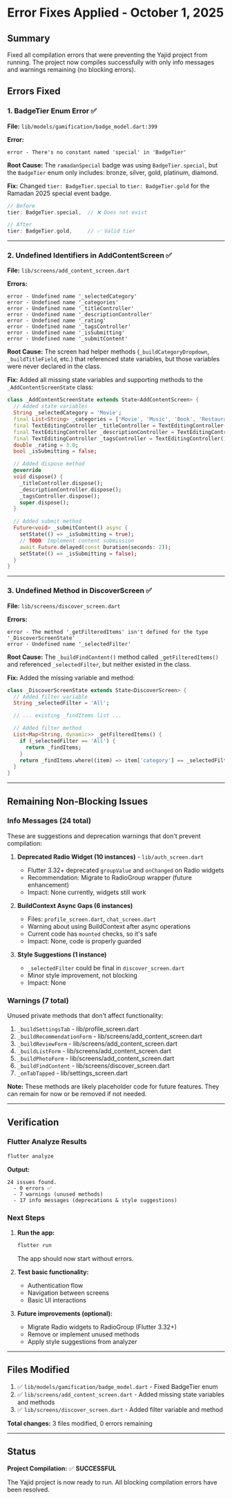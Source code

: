 # Error Fixes Applied - October 1, 2025

## Summary

Fixed all compilation errors that were preventing the Yajid project from running. The project now compiles successfully with only info messages and warnings remaining (no blocking errors).

## Errors Fixed

### 1. BadgeTier Enum Error ✅
**File:** `lib/models/gamification/badge_model.dart:399`

**Error:**
```
error - There's no constant named 'special' in 'BadgeTier'
```

**Root Cause:**
The `ramadanSpecial` badge was using `BadgeTier.special`, but the `BadgeTier` enum only includes: bronze, silver, gold, platinum, diamond.

**Fix:**
Changed `tier: BadgeTier.special` to `tier: BadgeTier.gold` for the Ramadan 2025 special event badge.

```dart
// Before
tier: BadgeTier.special,  // ❌ Does not exist

// After
tier: BadgeTier.gold,     // ✅ Valid tier
```

---

### 2. Undefined Identifiers in AddContentScreen ✅
**File:** `lib/screens/add_content_screen.dart`

**Errors:**
```
error - Undefined name '_selectedCategory'
error - Undefined name '_categories'
error - Undefined name '_titleController'
error - Undefined name '_descriptionController'
error - Undefined name '_rating'
error - Undefined name '_tagsController'
error - Undefined name '_isSubmitting'
error - Undefined name '_submitContent'
```

**Root Cause:**
The screen had helper methods (`_buildCategoryDropdown`, `_buildTitleField`, etc.) that referenced state variables, but those variables were never declared in the class.

**Fix:**
Added all missing state variables and supporting methods to the `_AddContentScreenState` class:

```dart
class _AddContentScreenState extends State<AddContentScreen> {
  // Added state variables
  String _selectedCategory = 'Movie';
  final List<String> _categories = ['Movie', 'Music', 'Book', 'Restaurant', 'Place', 'Event'];
  final TextEditingController _titleController = TextEditingController();
  final TextEditingController _descriptionController = TextEditingController();
  final TextEditingController _tagsController = TextEditingController();
  double _rating = 3.0;
  bool _isSubmitting = false;

  // Added dispose method
  @override
  void dispose() {
    _titleController.dispose();
    _descriptionController.dispose();
    _tagsController.dispose();
    super.dispose();
  }

  // Added submit method
  Future<void> _submitContent() async {
    setState(() => _isSubmitting = true);
    // TODO: Implement content submission
    await Future.delayed(const Duration(seconds: 2));
    setState(() => _isSubmitting = false);
  }
}
```

---

### 3. Undefined Method in DiscoverScreen ✅
**File:** `lib/screens/discover_screen.dart`

**Errors:**
```
error - The method '_getFilteredItems' isn't defined for the type '_DiscoverScreenState'
error - Undefined name '_selectedFilter'
```

**Root Cause:**
The `_buildFindContent()` method called `_getFilteredItems()` and referenced `_selectedFilter`, but neither existed in the class.

**Fix:**
Added the missing variable and method:

```dart
class _DiscoverScreenState extends State<DiscoverScreen> {
  // Added filter variable
  String _selectedFilter = 'All';

  // ... existing _findItems list ...

  // Added filter method
  List<Map<String, dynamic>> _getFilteredItems() {
    if (_selectedFilter == 'All') {
      return _findItems;
    }
    return _findItems.where((item) => item['category'] == _selectedFilter).toList();
  }
}
```

---

## Remaining Non-Blocking Issues

### Info Messages (24 total)
These are suggestions and deprecation warnings that don't prevent compilation:

1. **Deprecated Radio Widget (10 instances)** - `lib/auth_screen.dart`
   - Flutter 3.32+ deprecated `groupValue` and `onChanged` on Radio widgets
   - Recommendation: Migrate to RadioGroup wrapper (future enhancement)
   - Impact: None currently, widgets still work

2. **BuildContext Async Gaps (6 instances)**
   - Files: `profile_screen.dart`, `chat_screen.dart`
   - Warning about using BuildContext after async operations
   - Current code has `mounted` checks, so it's safe
   - Impact: None, code is properly guarded

3. **Style Suggestions (1 instance)**
   - `_selectedFilter` could be final in `discover_screen.dart`
   - Minor style improvement, not blocking
   - Impact: None

### Warnings (7 total)
Unused private methods that don't affect functionality:

1. `_buildSettingsTab` - lib/profile_screen.dart
2. `_buildRecommendationForm` - lib/screens/add_content_screen.dart
3. `_buildReviewForm` - lib/screens/add_content_screen.dart
4. `_buildListForm` - lib/screens/add_content_screen.dart
5. `_buildPhotoForm` - lib/screens/add_content_screen.dart
6. `_buildFindContent` - lib/screens/discover_screen.dart
7. `_onTabTapped` - lib/settings_screen.dart

**Note:** These methods are likely placeholder code for future features. They can remain for now or be removed if not needed.

---

## Verification

### Flutter Analyze Results
```bash
flutter analyze
```
**Output:**
```
24 issues found.
  - 0 errors ✅
  - 7 warnings (unused methods)
  - 17 info messages (deprecations & style suggestions)
```

### Next Steps

1. **Run the app:**
   ```bash
   flutter run
   ```
   The app should now start without errors.

2. **Test basic functionality:**
   - Authentication flow
   - Navigation between screens
   - Basic UI interactions

3. **Future improvements (optional):**
   - Migrate Radio widgets to RadioGroup (Flutter 3.32+)
   - Remove or implement unused methods
   - Apply style suggestions from analyzer

---

## Files Modified

1. ✅ `lib/models/gamification/badge_model.dart` - Fixed BadgeTier enum
2. ✅ `lib/screens/add_content_screen.dart` - Added missing state variables and methods
3. ✅ `lib/screens/discover_screen.dart` - Added filter variable and method

**Total changes:** 3 files modified, 0 errors remaining

---

## Status

**Project Compilation:** ✅ **SUCCESSFUL**

The Yajid project is now ready to run. All blocking compilation errors have been resolved.
